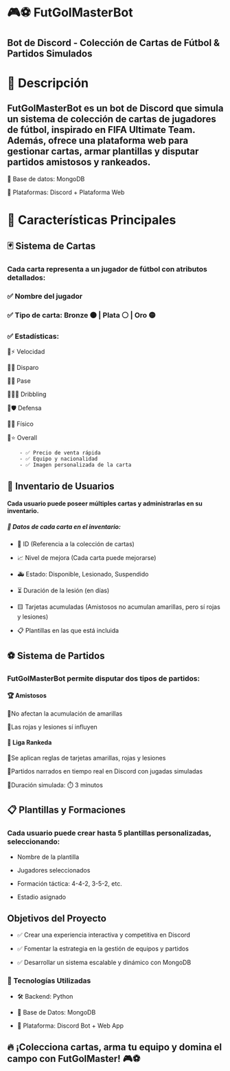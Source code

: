 # 🎮⚽ **FutGolMasterBot**
## Bot de Discord - Colección de Cartas de Fútbol & Partidos Simulados

# 📌 **Descripción**
## FutGolMasterBot es un bot de Discord que simula un sistema de colección de cartas de jugadores de fútbol, inspirado en FIFA Ultimate Team. Además, ofrece una plataforma web para gestionar cartas, armar plantillas y disputar partidos amistosos y rankeados.

🔹 Base de datos: MongoDB

🔹 Plataformas: Discord + Plataforma Web

# 🚀 **Características Principales**
## 🃏 Sistema de Cartas
### **Cada carta representa a un jugador de fútbol con atributos detallados:**

### ✅ Nombre del jugador

### ✅ Tipo de carta: Bronze 🟤 | Plata ⚪ | Oro 🟡

### ✅ Estadísticas:

🔹⚡ Velocidad

🔹🎯 Disparo

🔹🎩 Pase
    
🔹🏃‍♂️ Dribbling

🔹🛡️ Defensa

🔹💪 Físico

🔹⭐ Overall
        
        - ✅ Precio de venta rápida
        - ✅ Equipo y nacionalidad
        - ✅ Imagen personalizada de la carta
    
## 🎒 Inventario de Usuarios
#### Cada usuario puede poseer múltiples cartas y administrarlas en su inventario.

##### 📌 Datos de cada carta en el inventario:

- 🔢 ID (Referencia a la colección de cartas)

- 📈 Nivel de mejora (Cada carta puede mejorarse)

- 🚑 Estado: Disponible, Lesionado, Suspendido

- ⏳ Duración de la lesión (en días)

- 🟨 Tarjetas acumuladas (Amistosos no acumulan amarillas, pero sí rojas y lesiones)

- 📋 Plantillas en las que está incluida

## ⚽ Sistema de Partidos
### FutGolMasterBot permite disputar dos tipos de partidos:

#### 🏆 Amistosos

🔹No afectan la acumulación de amarillas

🔹Las rojas y lesiones sí influyen

#### 🏅 Liga Rankeda

🔹Se aplican reglas de tarjetas amarillas, rojas y lesiones

🔹Partidos narrados en tiempo real en Discord con jugadas simuladas

🔹Duración simulada: ⏱️ 3 minutos

## 📋 Plantillas y Formaciones

### Cada usuario puede crear hasta 5 plantillas personalizadas, seleccionando:

- Nombre de la plantilla

- Jugadores seleccionados

- Formación táctica: 4-4-2, 3-5-2, etc.

- Estadio asignado


##  Objetivos del Proyecto
- ✅ Crear una experiencia interactiva y competitiva en Discord

- ✅ Fomentar la estrategia en la gestión de equipos y partidos

- ✅ Desarrollar un sistema escalable y dinámico con MongoDB

### 📜 Tecnologías Utilizadas
- 🛠️ Backend: Python

- 📡 Base de Datos: MongoDB

- 🤖 Plataforma: Discord Bot + Web App

## **🔥 ¡Colecciona cartas, arma tu equipo y domina el campo con FutGolMaster! 🎮⚽**